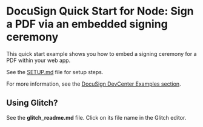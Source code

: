 # DocuSign Quick Start for Node: Sign a PDF via an embedded signing ceremony

This quick start example shows you how to embed a signing ceremony for a PDF within your web app.

See the [SETUP.md](https://github.com/docusign/qs-02-node-send-envelope/blob/master/SETUP.md)
file for setup steps.

For more information, see the 
[DocuSign DevCenter Examples section](https://developers.docusign.com/esign-rest-api/code-examples).

## Using Glitch?

See the **glitch_readme.md** file. Click on its file name in the Glitch editor.
